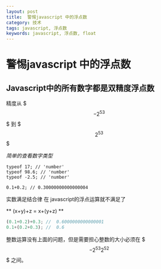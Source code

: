 ```yaml
---
layout: post
title:  警惕javascript 中的浮点数
category: 技术
tags: javascript, 浮点数
keywords: javascript, 浮点数, float
---
```


# 警惕javascript 中的浮点数

## Javascript中的所有数字都是双精度浮点数

精度从 $$$-2^53$$$ 到 $$$2^53$$$

*简单的查看数字类型*

```javascrpt
typeof 17; // 'number'
typeof 98.6; // 'number'
typeof -2.5; // 'number'
```

```
0.1+0.2; // 0.30000000000000004
```

实数满足结合律 在 javascript的浮点运算就不满足了

** (x+y)+z = x+(y+z) **

```javascript
(0.1+0.2)+0.3; //  0.6000000000000001
0.1+(0.2+0.3); //  0.6

```

整数运算没有上面的问题，但是需要担心整数的大小必须在 $$$ -2^53 2^52 $$$ 之间。
